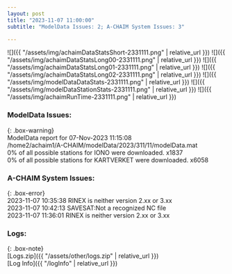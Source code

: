 ```yaml
---
layout: post
title: "2023-11-07 11:00:00"
subtitle: "ModelData Issues: 2; A-CHAIM System Issues: 3"

---
```


![]({{ "/assets/img/achaimDataStatsShort-2331111.png" | relative_url }})
![]({{ "/assets/img/achaimDataStatsLong00-2331111.png" | relative_url }})
![]({{ "/assets/img/achaimDataStatsLong01-2331111.png" | relative_url }})
![]({{ "/assets/img/achaimDataStatsLong02-2331111.png" | relative_url }})
![]({{ "/assets/img/modelDataDataStats-2331111.png" | relative_url }})
![]({{ "/assets/img/modelDataStationStats-2331111.png" | relative_url }})
![]({{ "/assets/img/achaimRunTime-2331111.png" | relative_url }})


### ModelData Issues:  
  
{: .box-warning}  
 ModelData report for 07-Nov-2023 11:15:08   
 /home2/achaim1/A-CHAIM/modelData/2023/311/11/modelData.mat   
 0% of all possible stations for IONO were downloaded. x1837   
 0% of all possible stations for KARTVERKET were downloaded. x6058   
  
### A-CHAIM System Issues:  
  
{: .box-error}  
2023-11-07 10:35:38 RINEX is neither version 2.xx or 3.xx  
2023-11-07 10:42:13 SAVESAT:Not a recognized NC file  
2023-11-07 11:36:01 RINEX is neither version 2.xx or 3.xx  

### Logs:  
  
{: .box-note}  
[Logs.zip]({{ "/assets/other/logs.zip" | relative_url }})  
[Log Info]({{ "/logInfo" | relative_url }})  
